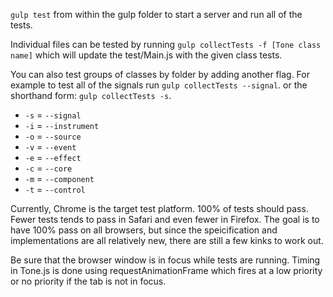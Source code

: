 `gulp test` from within the gulp folder to start a server and run all of the tests.

Individual files can be tested by running `gulp collectTests -f [Tone class name]` which will update the test/Main.js with the given class tests.

You can also test groups of classes by folder by adding another flag. For example to test all of the signals run `gulp collectTests --signal`. or the shorthand form: `gulp collectTests -s`.

- `-s` = `--signal`
- `-i` = `--instrument`
- `-o` = `--source`
- `-v` = `--event`
- `-e` = `--effect`
- `-c` = `--core`
- `-m` = `--component`
- `-t` = `--control`

Currently, Chrome is the target test platform. 100% of tests should pass. Fewer tests tends to pass in Safari and even fewer in Firefox. The goal is to have 100% pass on all browsers, but since the speicification and implementations are all relatively new, there are still a few kinks to work out.

Be sure that the browser window is in focus while tests are running. Timing in Tone.js is done using requestAnimationFrame which fires at a low priority or no priority if the tab is not in focus.
